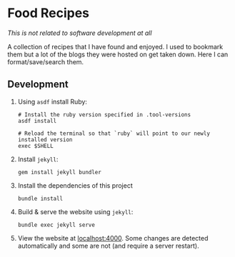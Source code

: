 # Food Recipes

_This is not related to software development at all_

A collection of recipes that I have found and enjoyed.  I used to bookmark them but a lot of the blogs they were hosted on get taken down.  Here I can format/save/search them.

## Development

1) Using `asdf` install Ruby:
    ```
    # Install the ruby version specified in .tool-versions
    asdf install

    # Reload the terminal so that `ruby` will point to our newly installed version
    exec $SHELL
    ```

2) Install `jekyll`:
    ```
    gem install jekyll bundler
    ```

3) Install the dependencies of this project
    ```
    bundle install
    ```

3) Build & serve the website using `jekyll`:
    ```
    bundle exec jekyll serve
    ```

4) View the website at [localhost:4000](localhost:4000).  Some changes are detected automatically and some are not (and require a server restart).